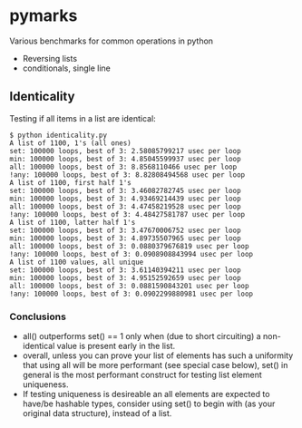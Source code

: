 # pymarks

Various benchmarks for common operations in python

* Reversing lists
* conditionals, single line 

## Identicality

Testing if all items in a list are identical:

    $ python identicality.py 
    A list of 1100, 1's (all ones)
    set: 100000 loops, best of 3: 2.58085799217 usec per loop
    min: 100000 loops, best of 3: 4.85045599937 usec per loop
    all: 100000 loops, best of 3: 8.8568110466 usec per loop
    !any: 100000 loops, best of 3: 8.82808494568 usec per loop
    A list of 1100, first half 1's
    set: 100000 loops, best of 3: 3.46082782745 usec per loop
    min: 100000 loops, best of 3: 4.93469214439 usec per loop
    all: 100000 loops, best of 3: 4.47458219528 usec per loop
    !any: 100000 loops, best of 3: 4.48427581787 usec per loop
    A list of 1100, latter half 1's
    set: 100000 loops, best of 3: 3.47670006752 usec per loop
    min: 100000 loops, best of 3: 4.89735507965 usec per loop
    all: 100000 loops, best of 3: 0.0880379676819 usec per loop
    !any: 100000 loops, best of 3: 0.0908908843994 usec per loop
    A list of 1100 values, all unique
    set: 100000 loops, best of 3: 3.61140394211 usec per loop
    min: 100000 loops, best of 3: 4.95152592659 usec per loop
    all: 100000 loops, best of 3: 0.0881590843201 usec per loop
    !any: 100000 loops, best of 3: 0.0902299880981 usec per loop

### Conclusions

* all() outperforms set() == 1 only when (due to short circuiting) a non-identical value is present early in the list.
* overall, unless you can prove your list of elements has such a uniformity that using all will be more performant (see special case below), set() in general is the most performant construct for testing list element uniqueness.
* If testing uniqueness is desireable an all elements are expected to have/be hashable types, consider using set() to begin with (as your original data structure), instead of a list.